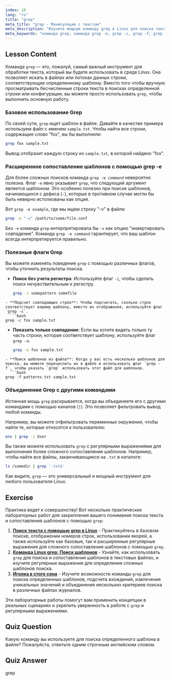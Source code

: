 ```yaml
---
index: 16
lang: "ru"
title: "grep"
meta_title: "grep - Манипуляции с текстом"
meta_description: "Изучите мощную команду grep в Linux для поиска текстовых шаблонов. Это руководство охватывает базовое использование, команду grep -e, grep -c для подсчета и другие важные опции для эффективной обработки текста."
meta_keywords: "команда grep, команда grep -e, grep -c, grep -f, grep -o, пример grep -e, linux grep, поиск текста, сопоставление шаблонов, обработка текста, руководство linux"
---
```


## Lesson Content

Команда `grep` — это, пожалуй, самый важный инструмент для обработки текста, который вы будете использовать в среде Linux. Она позволяет искать в файлах или потоках данных строки, соответствующие определенному шаблону. Вместо того чтобы вручную просматривать бесчисленные строки текста в поисках определенной строки или конфигурации, вы можете просто использовать `grep`, чтобы выполнить основную работу.

### Базовое использование Grep

По своей сути, `grep` ищет шаблон в файле. Давайте в качестве примера используем файл с именем `sample.txt`. Чтобы найти все строки, содержащие слово "fox", вы бы выполнили:

```bash
grep fox sample.txt
```

Вывод отобразит каждую строку из `sample.txt`, в которой найдено "fox".

### Расширенное сопоставление шаблонов с помощью grep -e

Для более сложных поисков команда `grep -e command` невероятно полезна. Флаг `-e` явно указывает `grep`, что следующий аргумент является шаблоном. Это особенно полезно при поиске шаблонов, начинающихся с дефиса (`-`), которые в противном случае могли бы быть неверно истолкованы как опция.

Вот `grep -e example`, где мы ищем строку "-v" в файле:

```bash
grep -e "-v" /path/to/some/file.conf
```

Без `-e` команда `grep` интерпретировала бы `-v` как опцию "инвертировать совпадение". Команда `grep -e command` гарантирует, что ваш шаблон всегда интерпретируется правильно.

### Полезные флаги Grep

Вы можете изменять поведение `grep` с помощью различных флагов, чтобы уточнить результаты поиска.

- **Поиск без учета регистра**: Используйте флаг `-i`, чтобы сделать поиск нечувствительным к регистру.
  ```bash
  grep -i somepattern somefile
  ```

````
- **Подсчет совпадающих строк**: Чтобы подсчитать, сколько строк соответствует вашему шаблону, вместо их отображения, используйте флаг `grep -c`.
  ```bash
grep -c fox sample.txt
````

- **Показать только совпадение**: Если вы хотите видеть только ту часть строки, которая соответствует шаблону, используйте флаг `grep -o`.
  ```bash
  grep -o fox sample.txt
  ```

````
- **Поиск шаблонов из файла**: Когда у вас есть несколько шаблонов для поиска, вы можете перечислить их в файле и использовать флаг `grep -f`, чтобы указать `grep` использовать этот файл для шаблонов.
  ```bash
grep -f patterns.txt sample.txt
````

### Объединение Grep с другими командами

Истинная мощь `grep` раскрывается, когда вы объединяете его с другими командами с помощью каналов (`|`). Это позволяет фильтровать вывод любой команды.

Например, вы можете отфильтровать переменные окружения, чтобы найти те, которые относятся к пользователю:

```bash
env | grep -i User
```

Вы также можете использовать `grep` с регулярными выражениями для выполнения более сложного сопоставления шаблонов. Например, чтобы найти все файлы, заканчивающиеся на `.txt` в каталоге:

```bash
ls /somedir | grep '.txt$'
```

Как видите, `grep` — это универсальный и мощный инструмент для любого пользователя Linux.

## Exercise

Практика ведет к совершенству! Вот несколько практических лабораторных работ для закрепления вашего понимания поиска текста и сопоставления шаблонов с помощью `grep`:

1.  **[Поиск текста с помощью grep в Linux](https://labex.io/ru/labs/comptia-search-text-with-grep-in-linux-590841)** - Практикуйтесь в базовом поиске, отображении номеров строк, использовании якорей, а также используйте как базовые, так и расширенные регулярные выражения для сложного сопоставления шаблонов с помощью `grep`.
2.  **[Команда Linux grep: Поиск шаблонов](https://labex.io/ru/labs/linux-linux-grep-command-pattern-searching-219192)** - Узнайте, как использовать `grep` для поиска и сопоставления шаблонов в текстовых файлах, и изучите регулярные выражения для определения сложных шаблонов поиска.
3.  **[Иголка в стоге сена](https://labex.io/ru/labs/linux-needle-in-the-haystack-388109)** - Изучите возможности команды `grep` для поиска определенных шаблонов, подсчета вхождений, извлечения уникальных значений и объединения нескольких критериев поиска в различных файлах журналов.

Эти лабораторные работы помогут вам применить концепции в реальных сценариях и укрепить уверенность в работе с `grep` и регулярными выражениями.

## Quiz Question

Какую команду вы используете для поиска определенного шаблона в файле? Пожалуйста, ответьте одним строчным английским словом.

## Quiz Answer

grep
